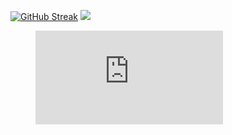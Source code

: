 

[![GitHub Streak](https://streak-stats.demolab.com?user=ajdinljuca&theme=python-dark)](https://git.io/streak-stats)
<a href="https://wakatime.com"><img src="https://wakatime.com/share/@47ff0555-b99f-4909-8bf1-4ee666f58bad/91d00739-8aa7-4952-bc0d-e897797ae912.png" /></a>
<figure><embed src="https://wakatime.com/share/@47ff0555-b99f-4909-8bf1-4ee666f58bad/8a2061b6-2682-47b4-863c-054481906804.svg"></embed></figure>

